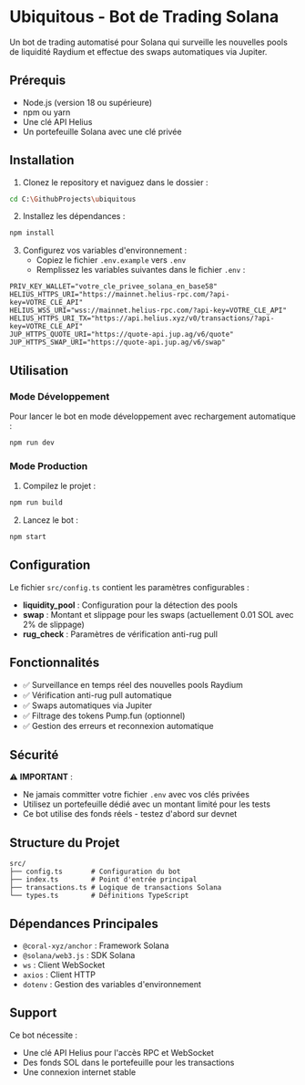 # Ubiquitous - Bot de Trading Solana

Un bot de trading automatisé pour Solana qui surveille les nouvelles pools de liquidité Raydium et effectue des swaps automatiques via Jupiter.

## Prérequis

- Node.js (version 18 ou supérieure)
- npm ou yarn
- Une clé API Helius
- Un portefeuille Solana avec une clé privée

## Installation

1. Clonez le repository et naviguez dans le dossier :
```bash
cd C:\GithubProjects\ubiquitous
```

2. Installez les dépendances :
```bash
npm install
```

3. Configurez vos variables d'environnement :
   - Copiez le fichier `.env.example` vers `.env`
   - Remplissez les variables suivantes dans le fichier `.env` :

```env
PRIV_KEY_WALLET="votre_cle_privee_solana_en_base58"
HELIUS_HTTPS_URI="https://mainnet.helius-rpc.com/?api-key=VOTRE_CLE_API"
HELIUS_WSS_URI="wss://mainnet.helius-rpc.com/?api-key=VOTRE_CLE_API"
HELIUS_HTTPS_URI_TX="https://api.helius.xyz/v0/transactions/?api-key=VOTRE_CLE_API"
JUP_HTTPS_QUOTE_URI="https://quote-api.jup.ag/v6/quote"
JUP_HTTPS_SWAP_URI="https://quote-api.jup.ag/v6/swap"
```

## Utilisation

### Mode Développement
Pour lancer le bot en mode développement avec rechargement automatique :
```bash
npm run dev
```

### Mode Production
1. Compilez le projet :
```bash
npm run build
```

2. Lancez le bot :
```bash
npm start
```

## Configuration

Le fichier `src/config.ts` contient les paramètres configurables :

- **liquidity_pool** : Configuration pour la détection des pools
- **swap** : Montant et slippage pour les swaps (actuellement 0.01 SOL avec 2% de slippage)
- **rug_check** : Paramètres de vérification anti-rug pull

## Fonctionnalités

- ✅ Surveillance en temps réel des nouvelles pools Raydium
- ✅ Vérification anti-rug pull automatique
- ✅ Swaps automatiques via Jupiter
- ✅ Filtrage des tokens Pump.fun (optionnel)
- ✅ Gestion des erreurs et reconnexion automatique

## Sécurité

⚠️ **IMPORTANT** : 
- Ne jamais committer votre fichier `.env` avec vos clés privées
- Utilisez un portefeuille dédié avec un montant limité pour les tests
- Ce bot utilise des fonds réels - testez d'abord sur devnet

## Structure du Projet

```
src/
├── config.ts       # Configuration du bot
├── index.ts        # Point d'entrée principal
├── transactions.ts # Logique de transactions Solana
└── types.ts        # Définitions TypeScript
```

## Dépendances Principales

- `@coral-xyz/anchor` : Framework Solana
- `@solana/web3.js` : SDK Solana
- `ws` : Client WebSocket
- `axios` : Client HTTP
- `dotenv` : Gestion des variables d'environnement

## Support

Ce bot nécessite :
- Une clé API Helius pour l'accès RPC et WebSocket
- Des fonds SOL dans le portefeuille pour les transactions
- Une connexion internet stable
